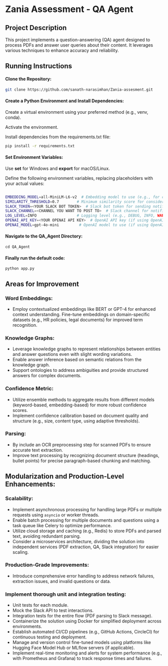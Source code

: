 # Zania Assessment - QA Agent

## Project Description

This project implements a question-answering (QA) agent designed to process PDFs and answer user queries about their content. It leverages various techniques to enhance accuracy and reliability.

## Running Instructions

#### Clone the Repository:

```bash
git clone https://github.com/sanath-narasimhan/Zania-assesment.git
```

#### Create a Python Environment and Install Dependencies:

Create a virtual environment using your preferred method (e.g., venv, conda).

Activate the environment.

Install dependencies from the requirements.txt file:

```bash
pip install -r requirements.txt
```

#### Set Environment Variables:

Use **set** for Windows and **export** for macOS/Linux.

Define the following environment variables, replacing placeholders with your actual values:

```bash

EMBEDDING_MODEL=all-MiniLM-L6-v2  # Embedding model to use (e.g., for contextualized embeddings)
SIMILARITY_THRESHOLD=0.7        # Minimum similarity score for considering a question match
SLACK_TOKEN=<YOUR SLACK BOT TOKEN>  # Slack bot token for sending notifications
SLACK_CHANNEL=<CHANNEL YOU WANT TO POST TO>  # Slack channel for notifications
LOG_LEVEL=INFO                  # Logging level (e.g., DEBUG, INFO, WARNING, ERROR)
OPENAI_API_KEY=<YOUR OPENAI API KEY>  # OpenAI API key (if using OpenAI models)
OPENAI_MODEL=gpt-4o-mini         # OpenAI model to use (if using OpenAI models)

```
#### Navigate to the QA_Agent Directory:

`cd QA_Agent`

#### Finally run the default code:

` python app.py `

## Areas for Improvement

### Word Embeddings:

- Employ contextualized embeddings like BERT or GPT-4 for enhanced context understanding.
Fine-tune embeddings on domain-specific datasets (e.g., HR policies, legal documents) for improved term recognition.

### Knowledge Graphs:

- Leverage knowledge graphs to represent relationships between entities and answer questions even with slight wording variations.
- Enable answer inference based on semantic relations from the knowledge graph.
- Support ontologies to address ambiguities and provide structured answers for complex documents.

### Confidence Metric:

- Utilize ensemble methods to aggregate results from different models (keyword-based, embedding-based) for more robust confidence scores.
- Implement confidence calibration based on document quality and structure (e.g., size, content type, using adaptive thresholds).

### Parsing:

- By include an OCR preprocessing step for scanned PDFs to ensure accurate text extraction.
- Improve text processing by recognizing document structure (headings, bullet points) for precise paragraph-based chunking and matching.

## Modularization and Production-Level Enhancements:

### Scalability:

- Implement asynchronous processing for handling large PDFs or multiple requests using `asyncio` or worker threads.
- Enable batch processing for multiple documents and questions using a task queue like Celery to optimize performance.
- Utilize cloud storage and caching (e.g., Redis) to store PDFs and parsed text, avoiding redundant parsing.
- Consider a microservices architecture, dividing the solution into independent services (PDF extraction, QA, Slack integration) for easier scaling.

### Production-Grade Improvements:

- Introduce comprehensive error handling to address network failures, extraction issues, and invalid questions or data.

### Implement thorough unit and integration testing:

- Unit tests for each module.
- Mock the Slack API to test interactions.
- Integration tests for the entire flow (PDF parsing to Slack message).
- Containerize the solution using Docker for simplified deployment across environments.
- Establish automated CI/CD pipelines (e.g., GitHub Actions, CircleCI) for continuous testing and deployment.
- Manage and version control fine-tuned models using platforms like Hugging Face Model Hub or MLflow servers (if applicable).
- Implement real-time monitoring and alerts for system performance (e.g., with Prometheus and Grafana) to track response times and failures.
